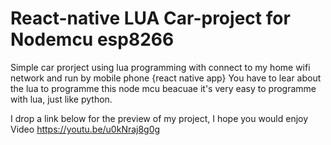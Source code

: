 # React-native  LUA Car-project for Nodemcu esp8266
Simple car prorject using lua programming with connect to my home wifi network and run by mobile phone {react native app}
You have to lear about the lua to programme this node mcu beacuae it's very easy to programme with lua, just like python.

I drop a link below for the preview of my project,
I hope you would enjoy 
Video https://youtu.be/u0kNraj8g0g
